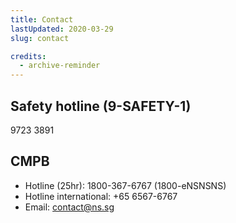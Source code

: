```yaml
---
title: Contact
lastUpdated: 2020-03-29
slug: contact

credits:
  - archive-reminder
---
```


## Safety hotline (9-SAFETY-1)
9723 3891

## CMPB
- Hotline (25hr): 1800-367-6767 (1800-eNSNSNS)
- Hotline international: +65 6567-6767
- Email: [contact@ns.sg](mailto:contact@ns.sg)